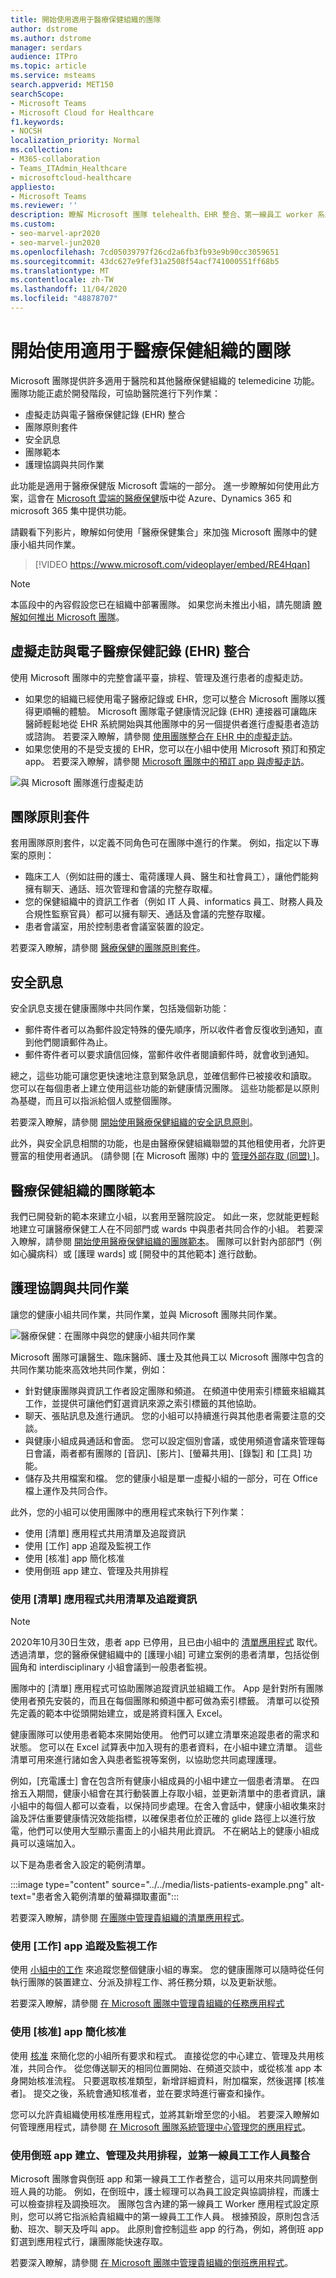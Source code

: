 ```yaml
---
title: 開始使用適用于醫療保健組織的團隊
author: dstrome
ms.author: dstrome
manager: serdars
audience: ITPro
ms.topic: article
ms.service: msteams
search.appverid: MET150
searchScope:
- Microsoft Teams
- Microsoft Cloud for Healthcare
f1.keywords:
- NOCSH
localization_priority: Normal
ms.collection:
- M365-collaboration
- Teams_ITAdmin_Healthcare
- microsoftcloud-healthcare
appliesto:
- Microsoft Teams
ms.reviewer: ''
description: 瞭解 Microsoft 團隊 telehealth、EHR 整合、第一線員工 worker 系統整合，以及患者 app 等健康護理功能。
ms.custom:
- seo-marvel-apr2020
- seo-marvel-jun2020
ms.openlocfilehash: 7cd05039797f26cd2a6fb3fb93e9b90cc3059651
ms.sourcegitcommit: 43dc627e9fef31a2508f54acf741000551ff68b5
ms.translationtype: MT
ms.contentlocale: zh-TW
ms.lasthandoff: 11/04/2020
ms.locfileid: "48878707"
---
```

# <a name="get-started-with-teams-for-healthcare-organizations"></a>開始使用適用于醫療保健組織的團隊

Microsoft 團隊提供許多適用于醫院和其他醫療保健組織的 telemedicine 功能。 團隊功能正處於開發階段，可協助醫院進行下列作業：

- 虛擬走訪與電子醫療保健記錄 (EHR) 整合
- 團隊原則套件
- 安全訊息
- 團隊範本
- 護理協調與共同作業

此功能是適用于醫療保健版 Microsoft 雲端的一部分。 進一步瞭解如何使用此方案，這會在 [Microsoft 雲端的醫療保健](https://docs.microsoft.com/industry/healthcare)版中從 Azure、Dynamics 365 和 microsoft 365 集中提供功能。

請觀看下列影片，瞭解如何使用「醫療保健集合」來加強 Microsoft 團隊中的健康小組共同作業。

> [!VIDEO https://www.microsoft.com/videoplayer/embed/RE4Hqan]

> [!NOTE]
> 本區段中的內容假設您已在組織中部署團隊。 如果您尚未推出小組，請先閱讀 [瞭解如何推出 Microsoft 團隊](../../How-to-roll-out-teams.md)。

## <a name="virtual-visits-and-electronic-healthcare-record-ehr-integration"></a>虛擬走訪與電子醫療保健記錄 (EHR) 整合

使用 Microsoft 團隊中的完整會議平臺，排程、管理及進行患者的虛擬走訪。

- 如果您的組織已經使用電子醫療記錄或 EHR，您可以整合 Microsoft 團隊以獲得更順暢的體驗。 Microsoft 團隊電子健康情況記錄 (EHR) 連接器可讓臨床醫師輕鬆地從 EHR 系統開始與其他團隊中的另一個提供者進行虛擬患者造訪或諮詢。 若要深入瞭解，請參閱 [使用團隊整合在 EHR 中的虛擬走訪](ehr-admin.md)。
- 如果您使用的不是受支援的 EHR，您可以在小組中使用 Microsoft 預訂和預定 app。 若要深入瞭解，請參閱 [Microsoft 團隊中的預訂 app 與虛擬走訪](../../bookings-app-admin.md)。

![與 Microsoft 團隊進行虛擬走訪](../../media/virtual-visits-teams.png)

## <a name="teams-policy-packages"></a>團隊原則套件

套用團隊原則套件，以定義不同角色可在團隊中進行的作業。 例如，指定以下專案的原則：

- 臨床工人（例如註冊的護士、電荷護理人員、醫生和社會員工），讓他們能夠擁有聊天、通話、班次管理和會議的完整存取權。
- 您的保健組織中的資訊工作者（例如 IT 人員、informatics 員工、財務人員及合規性監察官員）都可以擁有聊天、通話及會議的完整存取權。
- 患者會議室，用於控制患者會議室裝置的設定。

若要深入瞭解，請參閱 [醫療保健的團隊原則套件](../../policy-packages-healthcare.md)。

## <a name="secure-messaging"></a>安全訊息

安全訊息支援在健康團隊中共同作業，包括幾個新功能：

- 郵件寄件者可以為郵件設定特殊的優先順序，所以收件者會反復收到通知，直到他們閱讀郵件為止。
- 郵件寄件者可以要求讀信回條，當郵件收件者閱讀郵件時，就會收到通知。

總之，這些功能可讓您更快速地注意到緊急訊息，並確信郵件已被接收和讀取。 您可以在每個患者上建立使用這些功能的新健康情況團隊。 這些功能都是以原則為基礎，而且可以指派給個人或整個團隊。

若要深入瞭解，請參閱 [開始使用醫療保健組織的安全訊息原則](messaging-policies-hc.md)。

此外，與安全訊息相關的功能，也是由醫療保健組織聯盟的其他租使用者，允許更豐富的租使用者通訊。  (請參閱 [在 Microsoft 團隊) 中的 [管理外部存取 (同盟) ](../../manage-external-access.md) ]。

## <a name="teams-templates-for-healthcare-organizations"></a>醫療保健組織的團隊範本

我們已開發新的範本來建立小組，以套用至醫院設定。 如此一來，您就能更輕鬆地建立可讓醫療保健工人在不同部門或 wards 中與患者共同合作的小組。 若要深入瞭解，請參閱 [開始使用醫療保健組織的團隊範本](healthcare-templates.md)。 團隊可以針對內部部門（例如心臟病科）或 [護理 wards] 或 [開發中的其他範本] 進行啟動。

## <a name="care-coordination-and-collaboration"></a>護理協調與共同作業

讓您的健康小組共同作業，共同作業，並與 Microsoft 團隊共同作業。

![醫療保健：在團隊中與您的健康小組共同作業](../../media/teams-healthcare-collaborate-in-teams.png)

Microsoft 團隊可讓醫生、臨床醫師、護士及其他員工以 Microsoft 團隊中包含的共同作業功能來高效地共同作業，例如：

- 針對健康團隊與資訊工作者設定團隊和頻道。 在頻道中使用索引標籤來組織其工作，並提供可讓他們釘選資訊來源之索引標籤的其他協助。
- 聊天、張貼訊息及進行通訊。 您的小組可以持續進行與其他患者需要注意的交談。
- 與健康小組成員通話和會面。 您可以設定個別會議，或使用頻道會議來管理每日會議，兩者都有團隊的 [音訊]、[影片]、[螢幕共用]、[錄製] 和 [工具] 功能。
- 儲存及共用檔案和檔。 您的健康小組是單一虛擬小組的一部分，可在 Office 檔上運作及共同合作。

此外，您的小組可以使用團隊中的應用程式來執行下列作業：

- 使用 [清單] 應用程式共用清單及追蹤資訊
- 使用 [工作] app 追蹤及監視工作
- 使用 [核准] app 簡化核准
- 使用倒班 app 建立、管理及共用排程

### <a name="share-lists-and-track-information-with-the-lists-app"></a>使用 [清單] 應用程式共用清單及追蹤資訊

> [!NOTE]
> 2020年10月30日生效，患者 app 已停用，且已由小組中的 [清單應用程式](https://support.microsoft.com/office/get-started-with-lists-in-teams-c971e46b-b36c-491b-9c35-efeddd0297db) 取代。 透過清單，您的醫療保健組織中的 [護理小組] 可建立案例的患者清單，包括從倒圓角和 interdisciplinary 小組會議到一般患者監視。

團隊中的 [清單] 應用程式可協助團隊追蹤資訊並組織工作。 App 是針對所有團隊使用者預先安裝的，而且在每個團隊和頻道中都可做為索引標籤。 清單可以從預先定義的範本中從頭開始建立，或是將資料匯入 Excel。

健康團隊可以使用患者範本來開始使用。 他們可以建立清單來追蹤患者的需求和狀態。 您可以在 Excel 試算表中加入現有的患者資料，在小組中建立清單。 這些清單可用來進行諸如舍入與患者監視等案例，以協助您共同處理護理。

例如，[充電護士] 會在包含所有健康小組成員的小組中建立一個患者清單。 在四捨五入期間，健康小組會在其行動裝置上存取小組，並更新清單中的患者資訊，讓小組中的每個人都可以查看，以保持同步處理。在舍入會話中，健康小組收集來討論及評估重要健康情況效能指標，以確保患者位於正確的 glide 路徑上以進行放電，他們可以使用大型顯示畫面上的小組共用此資訊。 不在網站上的健康小組成員可以遠端加入。

以下是為患者舍入設定的範例清單。

:::image type="content" source="../../media/lists-patients-example.png" alt-text="患者舍入範例清單的螢幕擷取畫面":::

若要深入瞭解，請參閱 [在團隊中管理貴組織的清單應用程式](../../manage-lists-app.md)。

### <a name="track-and-monitor-tasks-with-the-tasks-app"></a>使用 [工作] app 追蹤及監視工作

使用 [小組中的工作](https://support.microsoft.com/office/use-the-tasks-app-in-teams-e32639f3-2e07-4b62-9a8c-fd706c12c070) 來追蹤您整個健康小組的專案。 您的健康團隊可以隨時從任何執行團隊的裝置建立、分派及排程工作、將任務分類，以及更新狀態。

若要深入瞭解，請參閱 [在 Microsoft 團隊中管理貴組織的任務應用程式](../../manage-tasks-app.md)

### <a name="streamline-approvals-with-the-approvals-app"></a>使用 [核准] app 簡化核准

使用 [核准](https://support.microsoft.com/office/what-is-approvals-a9a01c95-e0bf-4d20-9ada-f7be3fc283d3) 來簡化您的小組所有要求和程式。 直接從您的中心建立、管理及共用核准，共同合作。 從您傳送聊天的相同位置開始、在頻道交談中，或從核准 app 本身開始核准流程。 只要選取核准類型，新增詳細資料，附加檔案，然後選擇 [核准者]。 提交之後，系統會通知核准者，並在要求時進行審查和操作。

您可以允許貴組織使用核准應用程式，並將其新增至您的小組。 若要深入瞭解如何管理應用程式，請參閱 [在 Microsoft 團隊系統管理中心管理您的應用程式](../../manage-apps.md)。

### <a name="create-manage-and-share-schedules-with-the-shifts-app-and-firstline-worker-integration"></a>使用倒班 app 建立、管理及共用排程，並第一線員工工作人員整合

Microsoft 團隊會與倒班 app 和第一線員工工作者整合，這可以用來共同調整倒班人員的功能。 例如，在倒班中，護士經理可以為員工設定與協調排程，而護士可以檢查排程及調換班次。 團隊包含內建的第一線員工 Worker 應用程式設定原則，您可以將它指派給貴組織中的第一線員工工作人員。 根據預設，原則包含活動、班次、聊天及呼叫 app。 此原則會控制這些 app 的行為，例如，將倒班 app 釘選到應用程式行，讓團隊能快速存取。

若要深入瞭解，請參閱 [在 Microsoft 團隊中管理貴組織的倒班應用程式](../shifts/manage-the-shifts-app-for-your-organization-in-teams.md)。
